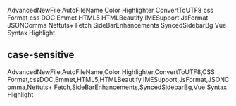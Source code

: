 
AdvancedNewFile
AutoFileName
Color Highlighter
ConvertToUTF8
css Format
css DOC
Emmet
HTML5
HTMLBeautify
IMESupport
JsFormat
JSONComma
Nettuts+ Fetch
SideBarEnhancements
SyncedSidebarBg
Vue Syntax Highlight

## case-sensitive

AdvancedNewFile,AutoFileName,Color Highlighter,ConvertToUTF8,CSS Format,cssDOC,Emmet,HTML5,HTMLBeautify,IMESupport,JsFormat,JSONComma,Nettuts+ Fetch,SideBarEnhancements,SyncedSidebarBg,Vue Syntax Highlight